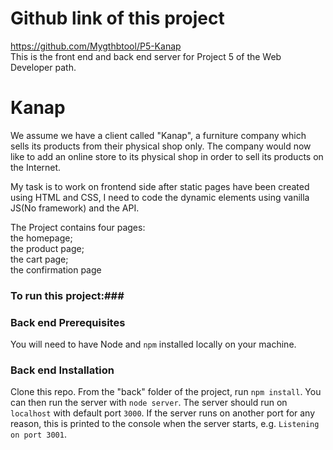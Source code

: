 # Github link of this project

https://github.com/Mygthbtool/P5-Kanap <br>
This is the front end and back end server for Project 5 of the Web Developer path.

# Kanap

We assume we have a client called "Kanap", a furniture company which sells its products from their physical shop only. The company would now like to add an online store to its physical shop in order to sell its products on the Internet.

My task is to work on frontend side after static pages have been created using HTML and CSS, I need to code the dynamic elements using vanilla JS(No framework) and the API.<br>

The Project contains four pages:<br>
the homepage;<br>
the product page;<br>
the cart page;<br>
the confirmation page

### To run this project:###

### Back end Prerequisites

You will need to have Node and `npm` installed locally on your machine.

### Back end Installation

Clone this repo. From the "back" folder of the project, run `npm install`. You
can then run the server with `node server`.
The server should run on `localhost` with default port `3000`. If the
server runs on another port for any reason, this is printed to the
console when the server starts, e.g. `Listening on port 3001`.
